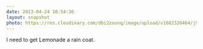 ```yaml
---
date: 2023-04-24 10:54:36
layout: snapshot
photo: https://res.cloudinary.com/dbi2zounq/image/upload/v1682326464/j9crgehtw4lcwrrv722m.jpg
---
```

I need to get Lemonade a rain coat. 
